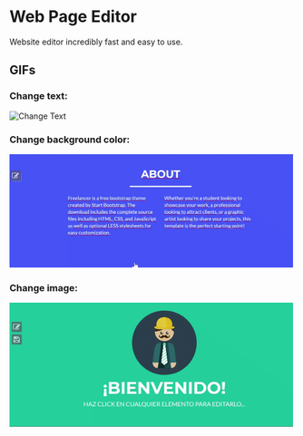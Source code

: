 # Web Page Editor

Website editor incredibly fast and easy to use.

## GIFs

### Change text:
![Change Text](docs/1.gif)

### Change background color:
![Change Color](docs/capture-2.gif)

### Change image:
![Change Image](docs/capture-3.gif)
